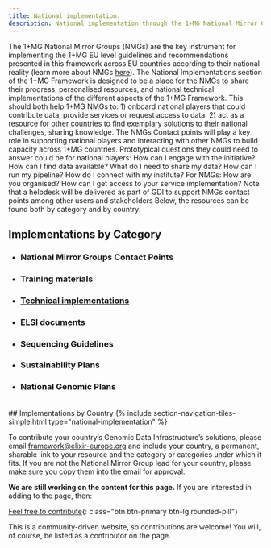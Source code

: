 ```yaml
---
title: National implementation.
description: National implementation through the 1+MG National Mirror Groups (NMGs)
---
```


The 1+MG National Mirror Groups (NMGs) are the key instrument for implementing the 1+MG EU level guidelines and recommendations presented in this framework across EU countries according to their national reality (learn more about NMGs <a href="https://zenodo.org/record/5018535">here<a>). 
The National Implementations section of the 1+MG Framework is designed to be a place for the NMGs to share their progress, personalised resources, and national technical implementations of the different aspects of the 1+MG Framework.  This should both help 1+MG NMGs to: 1) onboard national players that could contribute data, provide services or request access to data. 2) act as a resource for other countries to find exemplary solutions to their national challenges, sharing knowledge.
The NMGs Contact points will play a key role in supporting national players and interacting with other NMGs to build capacity across 1+MG countries. Prototypical questions they could need to answer could be for national players:
How can I engage with the initiative? How can I find data available? What do I need to share my data? How can I run my pipeline? How do I connect with my institute? For NMGs: How are you organised? How can I get access to your service implementation? Note that a helpdesk will be delivered as part of GDI to support NMGs contact points among other users and stakeholders
Below, the resources can be found both by category and by country:

## Implementations by Category

* ### National Mirror Groups Contact Points
* ### Training materials
* ### <a href="{{'/technical-implementation' | relative_url}}">Technical implementations</a>
* ### ELSI documents
* ### Sequencing Guidelines
* ### Sustainability Plans
* ### National Genomic Plans

<br />
## Implementations by Country
{% include section-navigation-tiles-simple.html type="national-implementation" %}


To contribute your country’s Genomic Data Infrastructure’s solutions, please email [framework@elixir-europe.org](mailto:framework@elixir-europe.org) and include your country, a permanent, sharable link to your resource and the category or categories under which it fits.  If you are not the National Mirror Group lead for your country, please make sure you copy them into the email for approval.


**We are still working on the content for this page.** If you are interested in adding to the page, then:

[Feel free to contribute](how_to_contribute){: class="btn btn-primary btn-lg rounded-pill"}

This is a community-driven website, so contributions are welcome! You will, of course, be listed as a contributor on the page.
